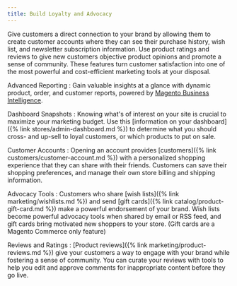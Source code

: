 ```yaml
---
title: Build Loyalty and Advocacy
---
```


Give customers a direct connection to your brand by allowing them to create customer accounts where they can see their purchase history, wish list, and newsletter subscription information. Use product ratings and reviews to give new customers objective product opinions and promote a sense of community. These features turn customer satisfaction into one of the most powerful and cost-efficient marketing tools at your disposal.

Advanced Reporting
:  Gain valuable insights at a glance with dynamic product, order, and customer reports, powered by [Magento Business Intelligence][1].

Dashboard Snapshots
:  Knowing what's of interest on your site is crucial to maximize your marketing budget. Use this [information on your dashboard]({% link stores/admin-dashboard.md %}) to determine what you should cross- and up-sell to loyal customers, or which products to put on sale.

Customer Accounts
:  Opening an account provides [customers]({% link customers/customer-account.md %}) with a personalized shopping experience that they can share with their friends. Customers can save their shopping preferences, and manage their own store billing and shipping information.

Advocacy Tools
:  Customers who share [wish lists]({% link marketing/wishlists.md %}) and send [gift cards]({% link catalog/product-gift-card.md %}) make a powerful endorsement of your brand. Wish lists become powerful advocacy tools when shared by email or RSS feed, and gift cards bring motivated new shoppers to your store. (Gift cards are a Magento Commerce only feature)

Reviews and Ratings
:  [Product reviews]({% link marketing/product-reviews.md %}) give your customers a way to engage with your brand while fostering a sense of community. You can curate your reviews with tools to help you edit and approve comments for inappropriate content before they go live.

[1]: https://experienceleague.adobe.com/docs/commerce-business-intelligence/mbi/guide-overview.html?lang=en